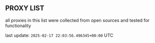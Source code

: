 ## PROXY LIST

all proxies in this list were collected from open sources and tested for functionality

last update: `2025-02-17 22:03:56.496345+00:00` UTC